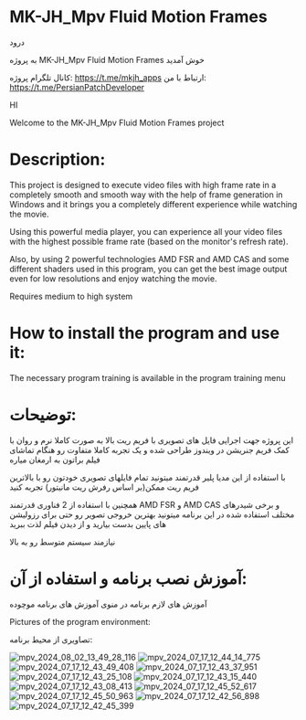 # MK-JH_Mpv Fluid Motion Frames
درود

 به پروژه MK-JH_Mpv Fluid Motion Frames خوش آمدید

کانال تلگرام پروژه:
https://t.me/mkjh_apps
ارتباط با من:
https://t.me/PersianPatchDeveloper

HI

 Welcome to the MK-JH_Mpv Fluid Motion Frames project

Description:
=

This project is designed to execute video files with high frame rate in a completely smooth and smooth way with the help of frame generation in Windows and it brings you a completely different experience while watching the movie.

Using this powerful media player, you can experience all your video files with the highest possible frame rate (based on the monitor's refresh rate).

Also, by using 2 powerful technologies AMD FSR and AMD CAS and some different shaders used in this program, you can get the best image output even for low resolutions and enjoy watching the movie.

Requires medium to high system

How to install the program and use it:
=

The necessary program training is available in the program training menu

توضیحات:
=

این پروژه جهت اجرایی فایل های تصویری با فریم ریت بالا به صورت کاملا نرم و روان با کمک فریم جنریشن در ویندوز طراحی شده و یک تجربه کاملا متفاوت رو هنگام تماشای فیلم براتون به ارمغان میاره

با استفاده از این مدیا پلیر قدرتمند میتونید تمام فایلهای تصویری خودتون رو با بالاترین فریم ریت ممکن(بر اساس رفرش ریت مانیتور) تجربه کنید

همچنین با استفاده از 2 فناوری قدرتمند AMD FSR و AMD CAS و برخی شیدرهای مختلف استفاده شده در این برنامه میتونید بهترین خروجی تصویر رو حتی برای رزولیشن های پایین بدست بیارید و از دیدن فیلم لذت ببرید

نیازمند سیستم متوسط رو به بالا

آموزش نصب برنامه و استفاده از آن:
=

آموزش های لازم برنامه در منوی آموزش های برنامه موچوده



Pictures of the program environment:

تصاویری از محیط برنامه:

![mpv_2024_08_02_13_49_28_116](https://github.com/user-attachments/assets/5d489070-db43-43b5-b584-a872f12ae4e2)
![mpv_2024_07_17_12_44_14_775](https://github.com/user-attachments/assets/f5d91ec5-5eba-4307-9d9f-932a3db8c9b6)
![mpv_2024_07_17_12_43_49_408](https://github.com/user-attachments/assets/764becd9-d8d8-41f6-a606-d2ea42a1595b)
![mpv_2024_07_17_12_43_37_951](https://github.com/user-attachments/assets/11ade360-a556-4ac8-9994-4e632a228af5)
![mpv_2024_07_17_12_43_25_108](https://github.com/user-attachments/assets/461f5406-b2ba-4536-a487-d3753c06d4a7)
![mpv_2024_07_17_12_43_15_440](https://github.com/user-attachments/assets/4bef0d44-099e-4896-8f36-00aec456acc8)
![mpv_2024_07_17_12_43_08_413](https://github.com/user-attachments/assets/ebcd6f20-ca22-41da-900f-5d37c5b6aabc)
![mpv_2024_07_17_12_45_52_617](https://github.com/user-attachments/assets/a00c2542-14be-4f35-810b-64d70f1970f3)
![mpv_2024_07_17_12_45_50_963](https://github.com/user-attachments/assets/91d16ec7-4173-47d1-8d3f-ad6d704adbd2)
![mpv_2024_07_17_12_42_56_898](https://github.com/user-attachments/assets/5c68659e-43e6-4ef4-ab97-2c639a5a9ed5)
![mpv_2024_07_17_12_42_45_399](https://github.com/user-attachments/assets/b39063b5-9a9b-4235-a94b-42d96eed9f6e)

